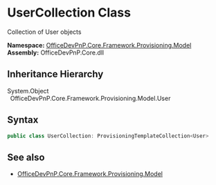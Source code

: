 # UserCollection Class
 Collection of User objects   

**Namespace:** [OfficeDevPnP.Core.Framework.Provisioning.Model](OfficeDevPnP.Core.Framework.Provisioning.Model.md)  
**Assembly:** OfficeDevPnP.Core.dll  
## Inheritance Hierarchy
System.Object  
&ensp;OfficeDevPnP.Core.Framework.Provisioning.Model.User  
## Syntax
```C#
public class UserCollection: ProvisioningTemplateCollection<User>
```
## See also
- [OfficeDevPnP.Core.Framework.Provisioning.Model](OfficeDevPnP.Core.Framework.Provisioning.Model.md)
